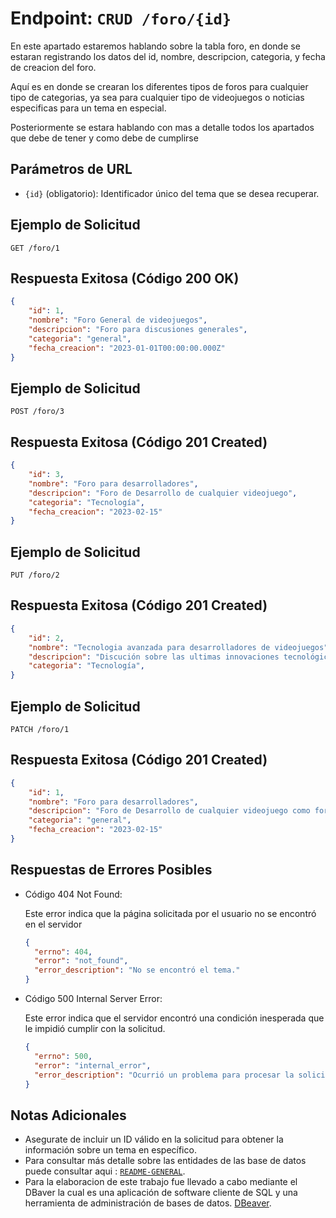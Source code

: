# Endpoint: `CRUD /foro/{id}`

En este apartado estaremos hablando sobre la tabla foro, en donde se estaran registrando los datos del id, nombre, descripcion, categoria, y fecha de creacion del foro.

Aquí es en donde se crearan los diferentes tipos de foros para cualquier tipo de categorias, ya sea para cualquier tipo de videojuegos o noticias especificas para un tema en especial.

Posteriormente se estara hablando con mas a detalle todos los apartados que debe de tener y como debe de cumplirse

## Parámetros de URL
- `{id}` (obligatorio): Identificador único del tema que se desea recuperar.

## Ejemplo de Solicitud
```http
GET /foro/1
```

## Respuesta Exitosa (Código 200 OK)
```json
{
    "id": 1,
    "nombre": "Foro General de videojuegos",
    "descripcion": "Foro para discusiones generales",
    "categoria": "general",
    "fecha_creacion": "2023-01-01T00:00:00.000Z"
}
```

## Ejemplo de Solicitud
```http
POST /foro/3
```

## Respuesta Exitosa (Código 201 Created)
```json
{
    "id": 3,
    "nombre": "Foro para desarrolladores",
    "descripcion": "Foro de Desarrollo de cualquier videojuego",
    "categoria": "Tecnología",
    "fecha_creacion": "2023-02-15"
}
```

## Ejemplo de Solicitud
```http
PUT /foro/2
```
## Respuesta Exitosa (Código 201 Created)
```json
{
    "id": 2,
    "nombre": "Tecnologia avanzada para desarrolladores de videojuegos",
    "descripcion": "Discución sobre las ultimas innovaciones tecnológicas",
    "categoria": "Tecnología",
}
```

## Ejemplo de Solicitud
```http
PATCH /foro/1
```

## Respuesta Exitosa (Código 201 Created)
```json
{
    "id": 1,
    "nombre": "Foro para desarrolladores",
    "descripcion": "Foro de Desarrollo de cualquier videojuego como fortnite",
    "categoria": "general",
    "fecha_creacion": "2023-02-15"
}
```

## Respuestas de Errores Posibles
- Código 404 Not Found:

  Este error indica que la página solicitada por el usuario no se encontró en el servidor
  ```json
  {
    "errno": 404,
    "error": "not_found",
    "error_description": "No se encontró el tema."
  }
  ```

- Código 500 Internal Server Error:

  Este error indica que el servidor encontró una condición inesperada que le impidió cumplir con la solicitud.
  ```json
  {
    "errno": 500,
    "error": "internal_error",
    "error_description": "Ocurrió un problema para procesar la solicitud"
  }
  ``` 

## Notas Adicionales

- Asegurate de incluir un ID válido en la solicitud para obtener la información
  sobre un tema en específico.
- Para consultar más detalle sobre las entidades de las base de datos puede consultar aqui : [`README-GENERAL`](../../README.md).
- Para la elaboracion de este trabajo fue llevado a cabo mediante el DBaver la cual es una aplicación de software cliente de SQL y una herramienta de administración de bases de datos. [DBeaver](https://dbeaver.io).
